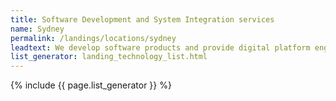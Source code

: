 ```yaml
---
title: Software Development and System Integration services
name: Sydney
permalink: /landings/locations/sydney
leadtext: We develop software products and provide digital platform engineering services in across Australia, New Zeland and Asia
list_generator: landing_technology_list.html
---
```

{% include {{ page.list_generator }} %}